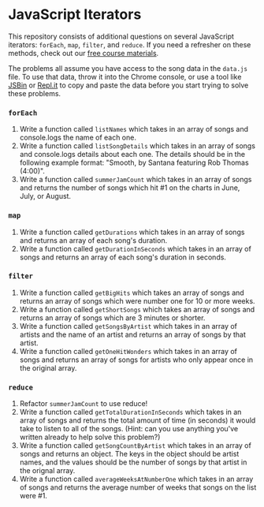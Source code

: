 # JavaScript Iterators

This repository consists of additional questions on several JavaScript iterators: `forEach`, `map`, `filter`, and `reduce`. If you need a refresher on these methods, check out our [free course materials](https://www.rithmschool.com/courses/intermediate-javascript-part-2).

The problems all assume you have access to the song data in the `data.js` file. To use that data, throw it into the Chrome console, or use a tool like [JSBin](jsbin.com) or [Repl.it](repl.it) to copy and paste the data before you start trying to solve these problems.

### `forEach`

1. Write a function called `listNames` which takes in an array of songs and console.logs the name of each one.
2. Write a function called `listSongDetails` which takes in an array of songs and console.logs details about each one. The details should be in the following example format: "Smooth, by Santana featuring Rob Thomas (4:00)".
3. Write a function called `summerJamCount` which takes in an array of songs and returns the number of songs which hit #1 on the charts in June, July, or August.

### `map`

1. Write a function called `getDurations` which takes in an array of songs and returns an array of each song's duration.
2. Write a function called `getDurationInSeconds` which takes in an array of songs and returns an array of each song's duration in seconds.

### `filter`

1. Write a function called `getBigHits` which takes an array of songs and returns an array of songs which were number one for 10 or more weeks.
2. Write a function called `getShortSongs` which takes an array of songs and returns an array of songs which are 3 minutes or shorter.
3. Write a function called `getSongsByArtist` which takes in an array of artists and the name of an artist and returns an array of songs by that artist.
4. Write a function called `getOneHitWonders` which takes in an array of songs and returns an array of songs for artists who only appear once in the original array.

### `reduce`

1. Refactor `summerJamCount` to use reduce!
2. Write a function called `getTotalDurationInSeconds` which takes in an array of songs and returns the total amount of time (in seconds) it would take to listen to all of the songs. (Hint: can you use anything you've written already to help solve this problem?)
3. Write a function called `getSongCountByArtist` which takes in an array of songs and returns an object. The keys in the object should be artist names, and the values should be the number of songs by that artist in the orignal array.
4. Write a function called `averageWeeksAtNumberOne` which takes in an array of songs and returns the average number of weeks that songs on the list were #1.